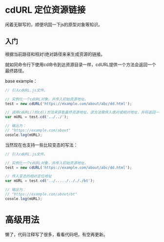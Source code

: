 # cdURL 定位资源链接

闲着无聊写的，顺便巩固一下js的原型对象等知识。

## 入门

根据当前路径和相对\绝对路径来来生成资源的链接。

就如同命令行下使用cd命令到达资源目录一样，cdURL提供一个方法会返回一个最终路径。

base example：

```javascript
// 引入cdURL.js文件。

// 实例化一个cdURL对象，并传入初始资源地址。
test = new cdURL('https://example.com/about/abc/dd.html');

// 调用cdURL()的cd()方法来获取最终资源地址。该方法需传入绝对或相对地址，并将返回一个string类型的资源地址。
var mURL = test.cd('../../');

// 输出为：
// "https://example.com/about"
cosole.log(mURL);

```

当然现在也支持一些比较变态的写法：

```javascript
// 引入cdURL.js文件。

// 实例化一个cdURL对象，并传入初始资源地址。
test = new cdURL('https://example.com/about/abc/dd.html');

// 传入变态的相对定位地址
var mURL = test.cd('../...../../././bt');

// 输出为：
// "https://example.com/about/bt"
cosole.log(mURL);
```

# 高级用法

懒了，代码注释写了很多，看看代码吧，有空再更新。

